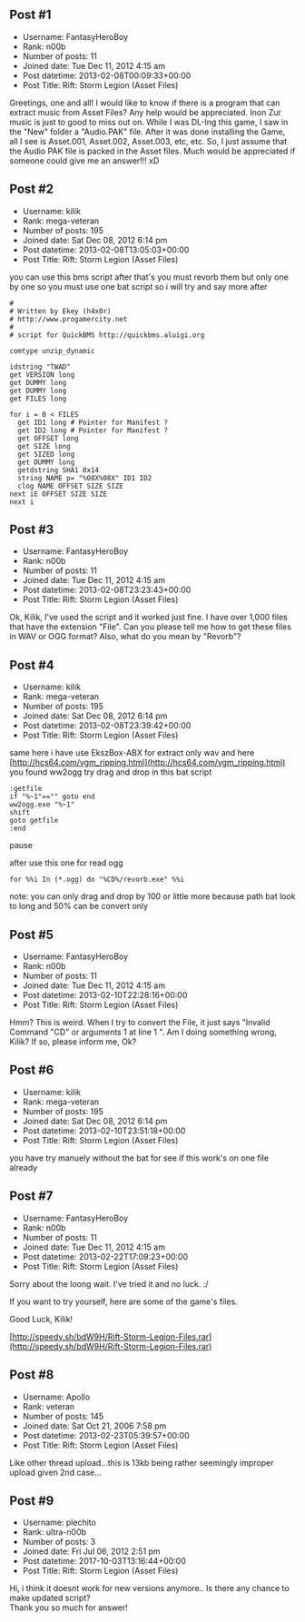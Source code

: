 ## Post #1
- Username: FantasyHeroBoy
- Rank: n00b
- Number of posts: 11
- Joined date: Tue Dec 11, 2012 4:15 am
- Post datetime: 2013-02-08T00:09:33+00:00
- Post Title: Rift: Storm Legion (Asset Files)

Greetings, one and all! I would like to know if there is a program that can extract music from Asset Files? Any help would be appreciated. Inon Zur music is just to good to miss out on.  While I was DL-Ing this game, I saw in the "New" folder a "Audio.PAK" file. After it was done installing the Game, all I see is Asset.001, Asset.002, Asset.003, etc, etc. So, I just assume that the Audio PAK file is packed in the Asset files.  Much would be appreciated if someone could give me an answer!!! xD
## Post #2
- Username: kilik
- Rank: mega-veteran
- Number of posts: 195
- Joined date: Sat Dec 08, 2012 6:14 pm
- Post datetime: 2013-02-08T13:05:03+00:00
- Post Title: Rift: Storm Legion (Asset Files)

you can use this bms script after that's you must revorb them but only one by one so you must use one bat script 
so i will try and say more after 

```
#  
# Written by Ekey (h4x0r) 
# http://www.progamercity.net 
#  
# script for QuickBMS http://quickbms.aluigi.org 

comtype unzip_dynamic 

idstring "TWAD" 
get VERSION long
get DUMMY long
get DUMMY long
get FILES long

for i = 0 < FILES 
  get ID1 long # Pointer for Manifest ?
  get ID2 long # Pointer for Manifest ?
  get OFFSET long 
  get SIZE long 
  get SIZED long 
  get DUMMY long 
  getdstring SHA1 0x14 
  string NAME p= "%08X%08X" ID1 ID2 
  clog NAME OFFSET SIZE SIZE 
next iE OFFSET SIZE SIZE 
next i
```
## Post #3
- Username: FantasyHeroBoy
- Rank: n00b
- Number of posts: 11
- Joined date: Tue Dec 11, 2012 4:15 am
- Post datetime: 2013-02-08T23:23:43+00:00
- Post Title: Rift: Storm Legion (Asset Files)

Ok, Kilik, I've used the script and it worked just fine. I have over 1,000 files that have the extension "File". Can you please tell me how to get these files in WAV or OGG format? Also, what do you mean by "Revorb"?
## Post #4
- Username: kilik
- Rank: mega-veteran
- Number of posts: 195
- Joined date: Sat Dec 08, 2012 6:14 pm
- Post datetime: 2013-02-08T23:39:42+00:00
- Post Title: Rift: Storm Legion (Asset Files)

same here i have use EkszBox-ABX for extract only wav 
and here [http://hcs64.com/vgm_ripping.html](http://hcs64.com/vgm_ripping.html) you found
ww2ogg try drag and drop in this bat script

```
:getfile
if "%~1"=="" goto end
ww2ogg.exe "%~1"
shift
goto getfile
:end
```

pause

after use this one for read ogg 

```
for %%i In (*.ogg) do "%CD%/revorb.exe" %%i
```


note: you can only drag and drop by 100 or little more because path bat look to long 
and 50% can be convert only
## Post #5
- Username: FantasyHeroBoy
- Rank: n00b
- Number of posts: 11
- Joined date: Tue Dec 11, 2012 4:15 am
- Post datetime: 2013-02-10T22:28:16+00:00
- Post Title: Rift: Storm Legion (Asset Files)

Hmm? This is weird. When I try to convert the File, it just says "Invalid Command "CD" or arguments 1 at line 1 ". Am I doing something wrong, Kilik? If so, please inform me, Ok?
## Post #6
- Username: kilik
- Rank: mega-veteran
- Number of posts: 195
- Joined date: Sat Dec 08, 2012 6:14 pm
- Post datetime: 2013-02-10T23:51:18+00:00
- Post Title: Rift: Storm Legion (Asset Files)

you have try manuely without the bat for see if this work's on one file already
## Post #7
- Username: FantasyHeroBoy
- Rank: n00b
- Number of posts: 11
- Joined date: Tue Dec 11, 2012 4:15 am
- Post datetime: 2013-02-22T17:09:23+00:00
- Post Title: Rift: Storm Legion (Asset Files)

Sorry about the loong wait.  I've tried it and no luck. :/

If you want to try yourself, here are some of the game's files.

Good Luck, Kilik! 

[http://speedy.sh/bdW9H/Rift-Storm-Legion-Files.rar](http://speedy.sh/bdW9H/Rift-Storm-Legion-Files.rar)
## Post #8
- Username: Apollo
- Rank: veteran
- Number of posts: 145
- Joined date: Sat Oct 21, 2006 7:58 pm
- Post datetime: 2013-02-23T05:39:57+00:00
- Post Title: Rift: Storm Legion (Asset Files)

Like other thread upload...this is 13kb being rather seemingly improper upload given 2nd case...
## Post #9
- Username: plechito
- Rank: ultra-n00b
- Number of posts: 3
- Joined date: Fri Jul 06, 2012 2:51 pm
- Post datetime: 2017-10-03T13:16:44+00:00
- Post Title: Rift: Storm Legion (Asset Files)

Hi, i think it doesnt work for new versions anymore.. Is there any chance to make updated script?   
Thank you so much for answer!

